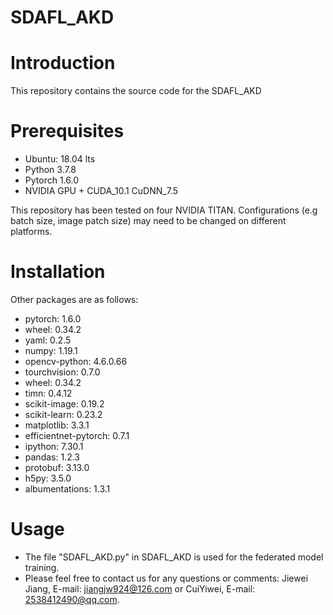 # SDAFL_AKD

# Introduction

This repository contains the source code for the SDAFL_AKD

# Prerequisites

- Ubuntu: 18.04 lts
- Python 3.7.8
- Pytorch 1.6.0
- NVIDIA GPU + CUDA_10.1 CuDNN_7.5

This repository has been tested on four NVIDIA TITAN. Configurations (e.g batch size, image patch size) may need to be changed on different platforms.

# Installation

Other packages are as follows:

- pytorch: 1.6.0
- wheel: 0.34.2
- yaml: 0.2.5
- numpy: 1.19.1
- opencv-python: 4.6.0.66
- tourchvision: 0.7.0
- wheel: 0.34.2
- timn: 0.4.12
- scikit-image: 0.19.2
- scikit-learn: 0.23.2
- matplotlib: 3.3.1
- efficientnet-pytorch: 0.7.1
- ipython: 7.30.1
- pandas: 1.2.3
- protobuf: 3.13.0
- h5py: 3.5.0
- albumentations: 1.3.1

# Usage

- The file "SDAFL_AKD.py" in SDAFL_AKD is used for the  federated model training.
- Please feel free to contact us for any questions or comments: Jiewei Jiang, E-mail: [jiangjw924@126.com](mailto:jiangjw924@126.com) or CuiYiwei, E-mail: [2538412490@qq.com](mailto:2538512490@qq.com).